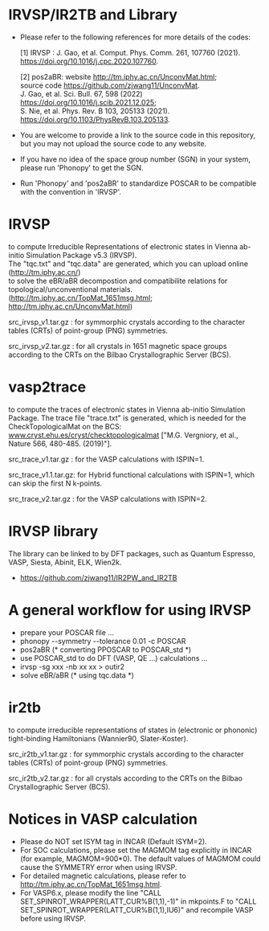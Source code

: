 # IRVSP/IR2TB and Library
* Please refer to the following references for more details of the codes:
     
     [1] IRVSP  :   J. Gao, et al. Comput. Phys. Comm. 261, 107760 (2021). https://doi.org/10.1016/j.cpc.2020.107760.
     
     [2] pos2aBR:  website http://tm.iphy.ac.cn/UnconvMat.html; </br> source code https://github.com/zjwang11/UnconvMat. </br>
       J. Gao, et al. Sci. Bull. 67, 598 (2022) https://doi.org/10.1016/j.scib.2021.12.025; </br>S. Nie, et al. Phys. Rev. B 103, 205133 (2021). https://doi.org/10.1103/PhysRevB.103.205133.

* You are welcome to provide a link to the source code in this repository, but you may not upload the source code to any website.

* If you have no idea of the space group number (SGN) in your system, please run 'Phonopy' to get the SGN.

* Run 'Phonopy' and 'pos2aBR' to standardize POSCAR to be compatible with the convention in 'IRVSP'.

# IRVSP
to compute Irreducible Representations of electronic states in Vienna ab-initio Simulation Package v5.3 (IRVSP).</br>
The "tqc.txt" and "tqc.data" are generated, which you can upload online (http://tm.iphy.ac.cn/) </br>
to solve the eBR/aBR decompostion and compatibilite relations for topological/unconventional materials.</br>
(http://tm.iphy.ac.cn/TopMat_1651msg.html; http://tm.iphy.ac.cn/UnconvMat.html)

src_irvsp_v1.tar.gz : for symmorphic crystals 
                      according to the character tables (CRTs) of point-group (PNG) symmetries.

src_irvsp_v2.tar.gz : for all crystals in 1651 magnetic space groups
                      according to the CRTs on the Bilbao Crystallographic Server (BCS).


# vasp2trace
to compute the traces of electronic states in Vienna ab-initio Simulation Package.
The trace file "trace.txt" is generated, which is needed for the CheckTopologicalMat 
on the BCS: www.cryst.ehu.es/cryst/checktopologicalmat
["M.G. Vergniory, et al., Nature 566, 480-485. (2019)"].

src_trace_v1.tar.gz  : for the VASP calculations with ISPIN=1.

src_trace_v1.1.tar.gz: for Hybrid functional calculations with ISPIN=1, 
                       which can skip the first N k-points.

src_trace_v2.tar.gz  : for the VASP calculations with ISPIN=2.


# IRVSP library 
The library can be linked to by DFT packages, such as Quantum Espresso, VASP, Siesta, Abinit, ELK, Wien2k.
* https://github.com/zjwang11/IR2PW_and_IR2TB

# A general workflow for using IRVSP
* prepare your POSCAR file ...
* phonopy --symmetry --tolerance 0.01 -c POSCAR
* pos2aBR (* converting PPOSCAR to POSCAR_std *)
* use POSCAR_std to do DFT (VASP, QE ...) calculations ...
* irvsp -sg xxx -nb xx xx > outir2
* solve eBR/aBR (* using tqc.data *)

# ir2tb
to compute irreducible representations of states in (electronic or phononic) tight-binding Hamiltonians (Wannier90, Slater-Koster).

src_ir2tb_v1.tar.gz : for symmorphic crystals 
                      according to the character tables (CRTs) of point-group (PNG) symmetries.

src_ir2tb_v2.tar.gz : for all crystals 
                      according to the CRTs on the Bilbao Crystallographic Server (BCS).

# Notices in VASP calculation
* Please do NOT set ISYM tag in INCAR (Default ISYM=2).
* For SOC calculations, please set the MAGMOM tag explicitly in INCAR (for example, MAGMOM=900\*0). The default values of MAGMOM could cause the SYMMETRY error when using IRVSP.
* For detailed magnetic calculations, please refer to http://tm.iphy.ac.cn/TopMat_1651msg.html.
* For VASP6.x, please modify the line "CALL SET_SPINROT_WRAPPER(LATT_CUR%B(1,1),-1)" in mkpoints.F to "CALL SET_SPINROT_WRAPPER(LATT_CUR%B(1,1),IU6)" and recompile VASP before using IRVSP.

